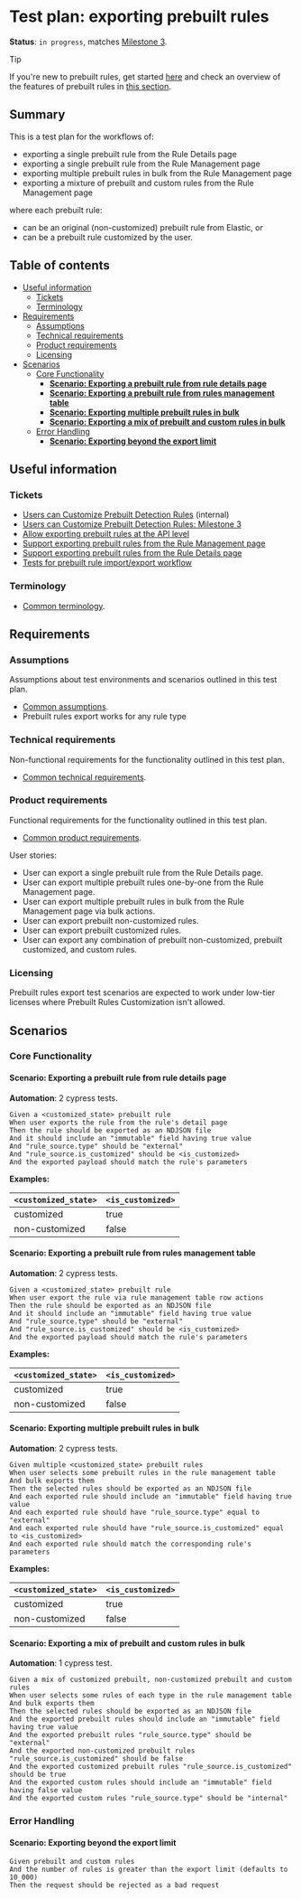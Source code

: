 # Test plan: exporting prebuilt rules <!-- omit from toc -->

**Status**: `in progress`, matches [Milestone 3](https://github.com/elastic/kibana/issues/174168).

> [!TIP]
> If you're new to prebuilt rules, get started [here](./prebuilt_rules.md) and check an overview of the features of prebuilt rules in [this section](./prebuilt_rules_common_info.md#features).

## Summary <!-- omit from toc -->

This is a test plan for the workflows of:

- exporting a single prebuilt rule from the Rule Details page
- exporting a single prebuilt rule from the Rule Management page
- exporting multiple prebuilt rules in bulk from the Rule Management page
- exporting a mixture of prebuilt and custom rules from the Rule Management page

where each prebuilt rule:

- can be an original (non-customized) prebuilt rule from Elastic, or
- can be a prebuilt rule customized by the user.

## Table of contents <!-- omit from toc -->

<!--
Please use the "Markdown All in One" VS Code extension to keep the TOC in sync with the text:
https://marketplace.visualstudio.com/items?itemName=yzhang.markdown-all-in-one
-->

- [Useful information](#useful-information)
  - [Tickets](#tickets)
  - [Terminology](#terminology)
- [Requirements](#requirements)
  - [Assumptions](#assumptions)
  - [Technical requirements](#technical-requirements)
  - [Product requirements](#product-requirements)
  - [Licensing](#licensing)
- [Scenarios](#scenarios)
  - [Core Functionality](#core-functionality)
    - [**Scenario: Exporting a prebuilt rule from rule details page**](#scenario-exporting-a-prebuilt-rule-from-rule-details-page)
    - [**Scenario: Exporting a prebuilt rule from rules management table**](#scenario-exporting-a-prebuilt-rule-from-rules-management-table)
    - [**Scenario: Exporting multiple prebuilt rules in bulk**](#scenario-exporting-multiple-prebuilt-rules-in-bulk)
    - [**Scenario: Exporting a mix of prebuilt and custom rules in bulk**](#scenario-exporting-a-mix-of-prebuilt-and-custom-rules-in-bulk)
  - [Error Handling](#error-handling)
    - [**Scenario: Exporting beyond the export limit**](#scenario-exporting-beyond-the-export-limit)

## Useful information

### Tickets

- [Users can Customize Prebuilt Detection Rules](https://github.com/elastic/security-team/issues/1974) (internal)
- [Users can Customize Prebuilt Detection Rules: Milestone 3](https://github.com/elastic/kibana/issues/174168)
- [Allow exporting prebuilt rules at the API level](https://github.com/elastic/kibana/issues/180167)
- [Support exporting prebuilt rules from the Rule Management page](https://github.com/elastic/kibana/issues/180173)
- [Support exporting prebuilt rules from the Rule Details page](https://github.com/elastic/kibana/issues/180176)
- [Tests for prebuilt rule import/export workflow](https://github.com/elastic/kibana/issues/202079)

### Terminology

- [Common terminology](./prebuilt_rules_common_info.md#common-terminology).

## Requirements

### Assumptions

Assumptions about test environments and scenarios outlined in this test plan.

- [Common assumptions](./prebuilt_rules_common_info.md#common-assumptions).
- Prebuilt rules export works for any rule type

### Technical requirements

Non-functional requirements for the functionality outlined in this test plan.

- [Common technical requirements](./prebuilt_rules_common_info.md#common-technical-requirements).

### Product requirements

Functional requirements for the functionality outlined in this test plan.

- [Common product requirements](./prebuilt_rules_common_info.md#common-product-requirements).

User stories:

- User can export a single prebuilt rule from the Rule Details page.
- User can export multiple prebuilt rules one-by-one from the Rule Management page.
- User can export multiple prebuilt rules in bulk from the Rule Management page via bulk actions.
- User can export prebuilt non-customized rules.
- User can export prebuilt customized rules.
- User can export any combination of prebuilt non-customized, prebuilt customized, and custom rules.

### Licensing

Prebuilt rules export test scenarios are expected to work under low-tier licenses where Prebuilt Rules Customization isn't allowed.

## Scenarios

### Core Functionality

#### **Scenario: Exporting a prebuilt rule from rule details page**

**Automation**: 2 cypress tests.

```Gherkin
Given a <customized_state> prebuilt rule
When user exports the rule from the rule's detail page
Then the rule should be exported as an NDJSON file
And it should include an "immutable" field having true value
And "rule_source.type" should be "external"
And "rule_source.is_customized" should be <is_customized>
And the exported payload should match the rule's parameters
```

**Examples:**

| `<customized_state>` | `<is_customized>` |
| -------------------- | ----------------- |
| customized           | true              |
| non-customized       | false             |

#### **Scenario: Exporting a prebuilt rule from rules management table**

**Automation**: 2 cypress tests.

```Gherkin
Given a <customized_state> prebuilt rule
When user export the rule via rule management table row actions
Then the rule should be exported as an NDJSON file
And it should include an "immutable" field having true value
And "rule_source.type" should be "external"
And "rule_source.is_customized" should be <is_customized>
And the exported payload should match the rule's parameters
```

**Examples:**

| `<customized_state>` | `<is_customized>` |
| -------------------- | ----------------- |
| customized           | true              |
| non-customized       | false             |

#### **Scenario: Exporting multiple prebuilt rules in bulk**

**Automation**: 2 cypress tests.

```Gherkin
Given multiple <customized_state> prebuilt rules
When user selects some prebuilt rules in the rule management table
And bulk exports them
Then the selected rules should be exported as an NDJSON file
And each exported rule should include an "immutable" field having true value
And each exported rule should have "rule_source.type" equal to "external"
And each exported rule should have "rule_source.is_customized" equal to <is_customized>
And each exported rule should match the corresponding rule's parameters
```

**Examples:**

| `<customized_state>` | `<is_customized>` |
| -------------------- | ----------------- |
| customized           | true              |
| non-customized       | false             |

#### **Scenario: Exporting a mix of prebuilt and custom rules in bulk**

**Automation**: 1 cypress test.

```Gherkin
Given a mix of customized prebuilt, non-customized prebuilt and custom rules
When user selects some rules of each type in the rule management table
And bulk exports them
Then the selected rules should be exported as an NDJSON file
And the exported prebuilt rules should include an "immutable" field having true value
And the exported prebuilt rules "rule_source.type" should be "external"
And the exported non-customized prebuilt rules "rule_source.is_customized" should be false
And the exported customized prebuilt rules "rule_source.is_customized" should be true
And the exported custom rules should include an "immutable" field having false value
And the exported custom rules "rule_source.type" should be "internal"
```

### Error Handling

#### **Scenario: Exporting beyond the export limit**

```Gherkin
Given prebuilt and custom rules
And the number of rules is greater than the export limit (defaults to 10_000)
Then the request should be rejected as a bad request
```

